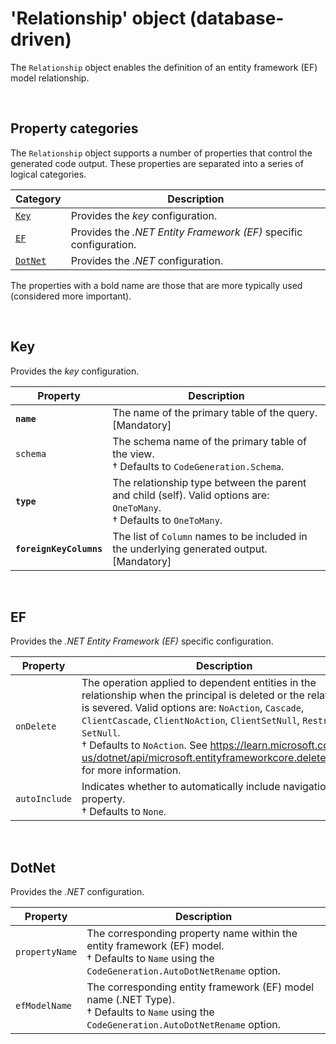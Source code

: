 # 'Relationship' object (database-driven)

The `Relationship` object enables the definition of an entity framework (EF) model relationship.

<br/>

## Property categories
The `Relationship` object supports a number of properties that control the generated code output. These properties are separated into a series of logical categories.

Category | Description
-|-
[`Key`](#Key) | Provides the _key_ configuration.
[`EF`](#EF) | Provides the _.NET Entity Framework (EF)_ specific configuration.
[`DotNet`](#DotNet) | Provides the _.NET_ configuration.

The properties with a bold name are those that are more typically used (considered more important).

<br/>

## Key
Provides the _key_ configuration.

Property | Description
-|-
**`name`** | The name of the primary table of the query. [Mandatory]
`schema` | The schema name of the primary table of the view.<br/>&dagger; Defaults to `CodeGeneration.Schema`.
**`type`** | The relationship type between the parent and child (self). Valid options are: `OneToMany`.<br/>&dagger; Defaults to `OneToMany`.
**`foreignKeyColumns`** | The list of `Column` names to be included in the underlying generated output. [Mandatory]

<br/>

## EF
Provides the _.NET Entity Framework (EF)_ specific configuration.

Property | Description
-|-
`onDelete` | The operation applied to dependent entities in the relationship when the principal is deleted or the relationship is severed. Valid options are: `NoAction`, `Cascade`, `ClientCascade`, `ClientNoAction`, `ClientSetNull`, `Restrict`, `SetNull`.<br/>&dagger; Defaults to `NoAction`. See https://learn.microsoft.com/en-us/dotnet/api/microsoft.entityframeworkcore.deletebehavior for more information.
`autoInclude` | Indicates whether to automatically include navigation to the property.<br/>&dagger; Defaults to `None`.

<br/>

## DotNet
Provides the _.NET_ configuration.

Property | Description
-|-
`propertyName` | The corresponding property name within the entity framework (EF) model.<br/>&dagger; Defaults to `Name` using the `CodeGeneration.AutoDotNetRename` option.
`efModelName` | The corresponding entity framework (EF) model name (.NET Type).<br/>&dagger; Defaults to `Name` using the `CodeGeneration.AutoDotNetRename` option.

